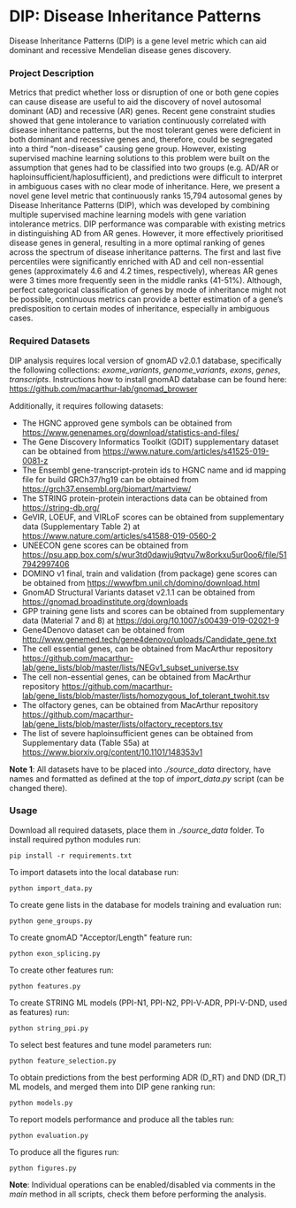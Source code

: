 # DIP: Disease Inheritance Patterns
Disease Inheritance Patterns (DIP) is a gene level metric which can aid dominant and recessive Mendelian disease genes discovery. 

### Project Description

Metrics that predict whether loss or disruption of one or both gene copies can cause disease are useful to aid the discovery of novel autosomal dominant (AD) and recessive (AR) genes. Recent gene constraint studies showed that gene intolerance to variation continuously correlated with disease inheritance patterns, but the most tolerant genes were deficient in both dominant and recessive genes and, therefore, could be segregated into a third “non-disease” causing gene group. However, existing supervised machine learning solutions to this problem were built on the assumption that genes had to be classified into two groups (e.g. AD/AR or haploinsufficient/haplosufficient), and predictions were difficult to interpret in ambiguous cases with no clear mode of inheritance. Here, we present a novel gene level metric that continuously ranks 15,794 autosomal genes by Disease Inheritance Patterns (DIP), which was developed by combining multiple supervised machine learning models with gene variation intolerance metrics. DIP performance was comparable with existing metrics in distinguishing AD from AR genes. However, it more effectively prioritised disease genes in general, resulting in a more optimal ranking of genes across the spectrum of disease inheritance patterns. The first and last five percentiles were significantly enriched with AD and cell non-essential genes (approximately 4.6 and 4.2 times, respectively), whereas AR genes were 3 times more frequently seen in the middle ranks (41-51%). Although, perfect categorical classification of genes by mode of inheritance might not be possible, continuous metrics can provide a better estimation of a gene’s predisposition to certain modes of inheritance, especially in ambiguous cases.

### Required Datasets
DIP analysis requires local version of gnomAD v2.0.1 database, specifically the following collections: _exome_variants_, _genome_variants_, _exons_, _genes_, _transcripts_. Instructions how to install gnomAD database can be found here:
https://github.com/macarthur-lab/gnomad_browser

Additionally, it requires following datasets:
- The HGNC approved gene symbols can be obtained from
https://www.genenames.org/download/statistics-and-files/
- The Gene Discovery Informatics Toolkit (GDIT) supplementary dataset can be obtained from
https://www.nature.com/articles/s41525-019-0081-z
- The Ensembl gene-transcript-protein ids to HGNC name and id mapping file for build GRCh37/hg19 can be obtained from
https://grch37.ensembl.org/biomart/martview/
- The STRING protein-protein interactions data can be obtained from
https://string-db.org/
- GeVIR, LOEUF, and VIRLoF scores can be obtained from supplementary data (Supplementary Table 2) at
https://www.nature.com/articles/s41588-019-0560-2
- UNEECON gene scores can be obtained from
https://psu.app.box.com/s/wur3td0dawju9qtvu7w8orkxu5ur0oo6/file/517942997406
- DOMINO v1 final, train and validation (from package) gene scores can be obtained from
https://wwwfbm.unil.ch/domino/download.html
- GnomAD Structural Variants dataset v2.1.1 can be obtained from
https://gnomad.broadinstitute.org/downloads
- GPP training gene lists and scores can be obtained from supplementary data (Material 7 and 8) at
https://doi.org/10.1007/s00439-019-02021-9
- Gene4Denovo dataset can be obtained from
http://www.genemed.tech/gene4denovo/uploads/Candidate_gene.txt
- The cell essential genes, can be obtained from MacArthur repository
https://github.com/macarthur-lab/gene_lists/blob/master/lists/NEGv1_subset_universe.tsv
- The cell non-essential genes, can be obtained from MacArthur repository
https://github.com/macarthur-lab/gene_lists/blob/master/lists/homozygous_lof_tolerant_twohit.tsv
- The olfactory genes, can be obtained from MacArthur repository
https://github.com/macarthur-lab/gene_lists/blob/master/lists/olfactory_receptors.tsv
- The list of severe haploinsufficient genes can be obtained from Supplementary data (Table S5a) at
https://www.biorxiv.org/content/10.1101/148353v1

**Note 1**: All datasets have to be placed into _./source_data_ directory, have names and formatted as defined at the top of _import_data.py_ script (can be changed there).

### Usage

Download all required datasets, place them in _./source_data_ folder.
To install required python modules run:
```
pip install -r requirements.txt
```
To import datasets into the local database run: 
```
python import_data.py
```
To create gene lists in the database for models training and evaluation run:
```
python gene_groups.py
```
To create gnomAD "Acceptor/Length" feature run:
```
python exon_splicing.py
```
To create other features run:
```
python features.py
```
To create STRING ML models (PPI-N1, PPI-N2, PPI-V-ADR, PPI-V-DND, used as features) run:
```
python string_ppi.py
```
To select best features and tune model parameters run:
```
python feature_selection.py
```
To obtain predictions from the best performing ADR (D_RT) and DND (DR_T) ML models, and merged them into DIP gene ranking run:
```
python models.py
```
To report models performance and produce all the tables run:
```
python evaluation.py
```
To produce all the figures run:
```
python figures.py
```
**Note**: Individual operations can be enabled/disabled via comments in the _main_ method in all scripts, check them before performing the analysis.
